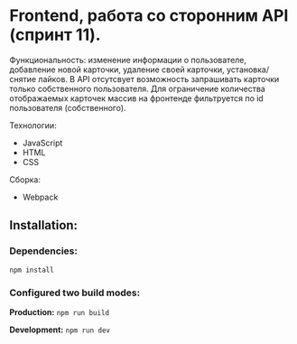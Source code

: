 # Frontend, работа со сторонним API (спринт 11).

Функциональность: изменение информации о пользователе, добавление новой карточки, удаление своей карточки, установка/снятие лайков.
В API отсутсвует возможность запрашивать карточки только собственного пользователя. Для ограничение количества отображаемых карточек массив на фронтенде фильтруется по id пользователя (собственного).

Технологии:

- JavaScript
- HTML
- CSS

Сборка:

- Webpack

## Installation:

### Dependencies:

`npm install`

### Configured two build modes:

**Production:**
`npm run build`

**Development:**
`npm run dev`
